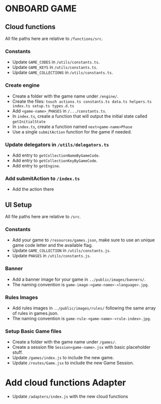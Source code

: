 # ONBOARD GAME

## Cloud functions

All file paths here are relative to `/functions/src`.

### Constants

- Update `GAME_CODES` in `/utils/constants.ts`.
- Update `GAME_KEYS` in `/utils/constants.ts`.
- Update `GAME_COLLECTIONS` in `/utils/constants.ts`.

### Create engine

- Create a folder with the game name under `/engine/`.
- Create the files: `touch actions.ts constants.ts data.ts helpers.ts index.ts setup.ts types.d.ts`
- Add `<game-name>_PHASES` in `/.../constants.ts`.
- In `index.ts`, create a function that will output the initial state called `getInitialState`
- In `index.ts`, create a function named `next<game-name>Phase`
- Use a single `submitAction` function for the game if needed.

### Update delegators in `/utils/delegators.ts`

- Add entry to `getCollectionNameByGameCode`.
- Add entry to `getCollectionKeyByGameCode`.
- Add entry to `getEngine`.

### Add submitAction to `/index.ts`

- Add the action there

## UI Setup

All file paths here are relative to `/src`.

### Constants

- Add your game to `/resources/games.json`, make sure to use an unique game code letter and the available flag.
- Update `GAME_COLLECTION` in `/utils/constants.js`.
- Update `PHASES` in `/utils/constants.js`.

### Banner

- Add a banner image for your game in `../public/images/banners/`.
- The naming convention is `game-image-<game-name>-<language>.jpg`.

### Rules Images

- Add rules images in `../public/images/rules/` following the same array of rules in games.json.
- The naming convention is `game-rule-<game-name>-<rule-index>.jpg`.

### Setup Basic Game files

- Create a folder with the game name under `/games/`.
- Create a session file `Session<game-name>.jsx` with basic placeholder stuff.
- Update `/games/index.js` to include the new game.
- Update `/routes/Game.jsx` to include the new Game Session.

# Add cloud functions Adapter

- Update `/adapters/index.js` with the new cloud functions
